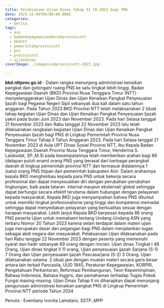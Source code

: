 ```yaml
---
title: Pelaksanaan Ujian Dinas Tahap II TA 2023 bagi PNS
date: 2023-12-04T00:00:00.000Z
categories:
  - berita
tags:
  - asn
  - badankepegawaiandaerahprovinsintt
  - bkdntt
  - pemerintahprovinsintt
  - pns
  - provinsintt
  - ujiandinas
coverImage: ./images/udprovinsintt-2023.jpg

---
```


**bkd.nttprov.go.id** - Dalam rangka menunjang administrasi kenaikan pangkat dan golongan/ ruang PNS ke satu tingkat lebih tinggi, Badan Kepegawaian Daerah (BKD) Provinsi Nusa Tenggara Timur (NTT) menyelenggarakan Ujian Dinas dan Ujian Kenaikan Pangkat Penyesuaian Ijazah bagi Pegawai Negeri Sipil sebanyak dua kali dalam satu tahun anggaran. Pada Tahun 2023 BKD Provinsi NTT telah melaksanakan 2 (dua) tahap kegiatan Ujian Dinas dan Ujian Kenaikan Pangkat Penyesuaian Ijazah yakni pada bulan Juni 2023 dan November 2023. Pada hari Selasa tanggal 21 November 2023 dan Rabu tanggal 22 November 2023 lalu telah dilaksanakan rangkaian kegiatan Ujian Dinas dan Ujian Kenaikan Pangkat Penyesuaian Ijazah bagi PNS di Lingkup Pemerintah Provinsi Nusa Tenggara Timur Tahap II Tahun Anggaran 2023. Pada hari Selasa tanggal 21 November 2023 di Aula UPT Dinas Sosial Provinsi NTT, Ibu Kepala Badan Kepegawaian Daerah Provinsi Nusa Tenggara Timur, Henderina S. Laiskodat, SP.,M.Si pada kesempatannya telah memberikan arahan bagi 86 (delapan puluh enam) orang PNS yang berasal dari berbagai perangkat daerah di lingkup pemerintah provinsi NTT dan termasuk didalamnya 1 (satu) orang PNS titipan dari pemerintah kabupaten Alor. Dalam arahannya kepala BKD menghimbau kepada para PNS untuk bekerja secara profesional dan dapat menyesuaikan diri dengan perubahan-perubahan lingkungan, baik pada tataran  internal maupun eksternal/ global sehingga dapat berfungsi secara efektif terutama dalam hubungan dengan pelayanan kepada masyarakat. Kepala BKD juga menyampaikan bahwa PNS dituntut untuk memiliki tingkat profesionalisme yang tinggi dan kompetensi memadai sehingga dapat menyediakan pelayanan yang berkualitas sesuai dengan harapan masyarakat. Lebih lanjut Kepala BKD berpesan kepada 86 orang PNS peserta Ujian untuk memahami tentang Undang-Undang ASN yang terbaru Nomor 20 Tahun 2023 karena selain terdapat dalam materi ujian juga merupakan dasar dan pegangan bagi PNS dalam menjalankan tugas sebagai abdi negara dan masyarakat. Pelaksanaan Ujian dilaksanakan pada hari Rabu tanggal 22 November 2023 dengan peserta yang memenuhi syarat dan hadir sebanyak 69 orang dengan rincian: Ujian dinas Tingkat I 48 Orang, Ujian dinas tingkat II 11 orang, Ujian penyesuaian ijazah Sarjana (S-1) 7 Orang dan Ujian penyesuaian ijazah Pascasarjana (S-2) 3 Orang. Ujian dilaksanakan selama  2 (dua) jam dengan muatan materi secara garis besar antara lain terkait Pancasila, UUD 1945, Peraturan Kepegawaian, KORPRI, Pengetahuan Perkantoran, Reformasi Pembangunan, Teori Kepemimpinan, Bahasa Indonesia, Bahasa Inggris, dan pemahaman terhadap Tugas Pokok Fungsi masing-masing. Ujian Dinas Tahap II ini diharapkan dapat menunjang pengurusan administrasi kenaikan pangkat PNS di Lingkup Pemerintah Provinsi NTT periode Tahun 2024

Penulis : Eventiany Ivonita Lamataro, SSTP.,MPP

